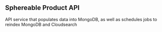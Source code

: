 ## Sphereable Product API

API service that populates data into MongoDB, as well as schedules jobs to reindex MongoDB and Cloudsearch
